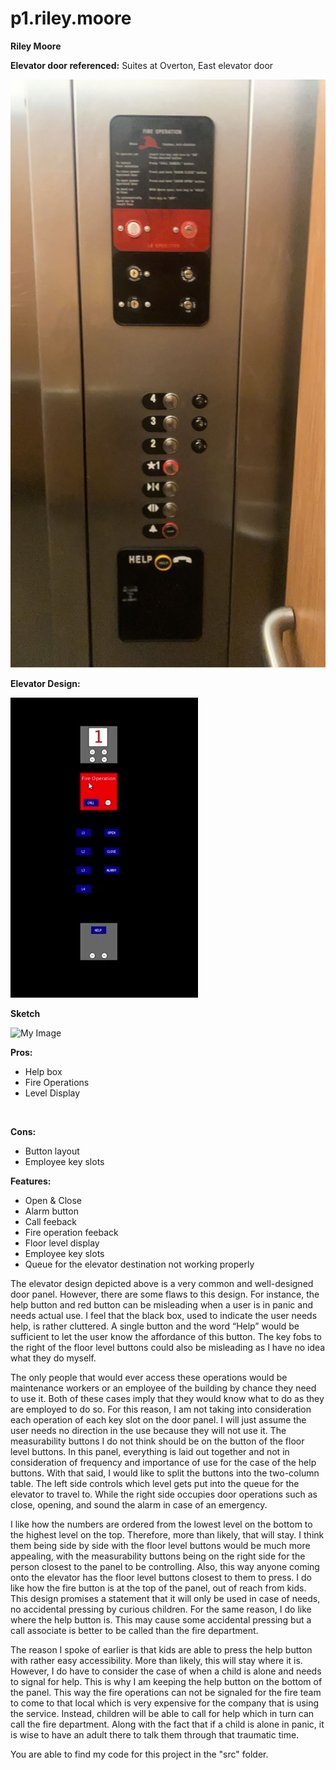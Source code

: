 # p1.riley.moore
**Riley Moore**

**Elevator door referenced:** Suites at Overton, East elevator door <br />

![My Image](elevator.jpg)

**Elevator Design:**

![My Image](giphy.webp)


**Sketch**

![My Image](IMG_5910.HEIC)

**Pros:** <br />
- Help box
- Fire Operations
- Level Display<br />
<br />

**Cons:** <br />
- Button layout
- Employee key slots


**Features:** <br />
- Open & Close
- Alarm button
- Call feeback
- Fire operation feeback
- Floor level display
- Employee key slots
- Queue for the elevator destination not working properly


The elevator design depicted above is a very common and well-designed door panel. However, there are some flaws to this design. For instance, the help button and red button can be misleading when a user is in panic and needs actual use. I feel that the black box, used to indicate the user needs help, is rather cluttered. A single button and the word “Help” would be sufficient to let the user know the affordance of this button. The key fobs to the right of the floor level buttons could also be misleading as I have no idea what they do myself.


The only people that would ever access these operations would be maintenance workers or an employee of the building by chance they need to use it. Both of these cases imply that they would know what to do as they are employed to do so. For this reason, I am not taking into consideration each operation of each key slot on the door panel. I will just assume the user needs no direction in the use because they will not use it. The measurability buttons I do not think should be on the button of the floor level buttons. In this panel, everything is laid out together and not in consideration of frequency and importance of use for the case of the help buttons. With that said, I would like to split the buttons into the two-column table. The left side controls which level gets put into the queue for the elevator to travel to. While the right side occupies door operations such as close, opening, and sound the alarm in case of an emergency. 


I like how the numbers are ordered from the lowest level on the bottom to the highest level on the top. Therefore, more than likely, that will stay. I think them being side by side with the floor level buttons would be much more appealing, with the measurability buttons being on the right side for the person closest to the panel to be controlling. Also, this way anyone coming onto the elevator has the floor level buttons closest to them to press. I do like how the fire button is at the top of the panel, out of reach from kids. This design promises a statement that it will only be used in case of needs, no accidental pressing by curious children. For the same reason, I do like where the help button is. This may cause some accidental pressing but a call associate is better to be called than the fire department.


The reason I spoke of earlier is that kids are able to press the help button with rather easy accessibility. More than likely, this will stay where it is. However, I do have to consider the case of when a child is alone and needs to signal for help. This is why I am keeping the help button on the bottom of the panel. This way the fire operations can not be signaled for the fire team to come to that local which is very expensive for the company that is using the service. Instead, children will be able to call for help which in turn can call the fire department. Along with the fact that if a child is alone in panic, it is wise to have an adult there to talk them through that traumatic time.

You are able to find my code for this project in the "src" folder.
